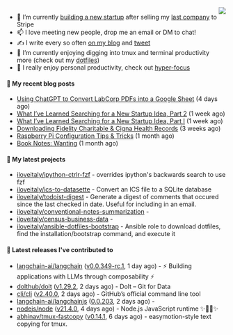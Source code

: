 <img align="right" src="https://github-readme-stats.vercel.app/api?username=iloveitaly&show_icons=true&text_color=718096&hide_title=true"/>

- 🔭 I’m currently [building a new startup](https://mikebian.co/bye-stripe-on-to-the-next-adventure/) after selling my [last company](https://suitesync.io) to Stripe
- 📫 I love meeting new people, drop me an email or DM to chat!
- ✍️ I write every so often [on my blog](http://mikebian.co/) and [tweet](https://twitter.com/mike_bianco)
- 🌱 I’m currently enjoying digging into tmux and terminal productivity more (check out my [dotfiles](https://github.com/iloveitaly/dotfiles))
- 💬 I really enjoy personal productivity, check out [hyper-focus](https://github.com/iloveitaly/hyper-focus)

#### 📜 My recent blog posts


- [Using ChatGPT to Convert LabCorp PDFs into a Google Sheet](https://mikebian.co/using-chatgpt-to-convert-labcorp-pdfs-into-a-google-sheet/) (4 days ago)
- [What I’ve Learned Searching for a New Startup Idea, Part 2](https://mikebian.co/what-ive-learned-searching-for-a-new-startup-idea-part-2/) (1 week ago)
- [What I’ve Learned Searching for a New Startup Idea, Part I](https://mikebian.co/what-ive-learned-searching-for-a-new-startup-idea-part-i/) (1 week ago)
- [Downloading Fidelity Charitable &amp; Cigna Health Records](https://mikebian.co/downloading-fidelity-charitable-cigna-health-records/) (3 weeks ago)
- [Raspberry Pi Configuration Tips &amp; Tricks](https://mikebian.co/raspberry-pi-configuration-tips-tricks/) (1 month ago)
- [Book Notes: Wanting](https://mikebian.co/book-notes-wanting/) (1 month ago)

#### 🌱 My latest projects


- [iloveitaly/ipython-ctrlr-fzf](https://github.com/iloveitaly/ipython-ctrlr-fzf) - overrides ipython&#39;s backwards search to use fzf
- [iloveitaly/ics-to-datasette](https://github.com/iloveitaly/ics-to-datasette) - Convert an ICS file to a SQLite database
- [iloveitaly/todoist-digest](https://github.com/iloveitaly/todoist-digest) - Generate a digest of comments that occured since the last checked in date. Useful for including in an email.
- [iloveitaly/conventional-notes-summarization](https://github.com/iloveitaly/conventional-notes-summarization) - 
- [iloveitaly/census-business-data](https://github.com/iloveitaly/census-business-data) - 
- [iloveitaly/ansible-dotfiles-bootstrap](https://github.com/iloveitaly/ansible-dotfiles-bootstrap) - Ansible role to download dotfiles, find the installation/bootstrap command, and execute it

#### 🔭 Latest releases I've contributed to


- [langchain-ai/langchain](https://github.com/langchain-ai/langchain) ([v0.0.349-rc.1](https://github.com/langchain-ai/langchain/releases/tag/v0.0.349-rc.1), 1 day ago) - ⚡ Building applications with LLMs through composability ⚡
- [dolthub/dolt](https://github.com/dolthub/dolt) ([v1.29.2](https://github.com/dolthub/dolt/releases/tag/v1.29.2), 2 days ago) - Dolt – Git for Data
- [cli/cli](https://github.com/cli/cli) ([v2.40.0](https://github.com/cli/cli/releases/tag/v2.40.0), 2 days ago) - GitHub’s official command line tool
- [langchain-ai/langchainjs](https://github.com/langchain-ai/langchainjs) ([0.0.203](https://github.com/langchain-ai/langchainjs/releases/tag/0.0.203), 2 days ago) - 
- [nodejs/node](https://github.com/nodejs/node) ([v21.4.0](https://github.com/nodejs/node/releases/tag/v21.4.0), 4 days ago) - Node.js JavaScript runtime ✨🐢🚀✨
- [abhinav/tmux-fastcopy](https://github.com/abhinav/tmux-fastcopy) ([v0.14.1](https://github.com/abhinav/tmux-fastcopy/releases/tag/v0.14.1), 6 days ago) - easymotion-style text copying for tmux.
